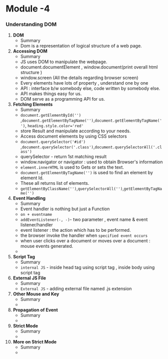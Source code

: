 # Module -4 

### Understanding DOM

1. **DOM**  
   - Summary 
   - Dom is a representation of logical structure of a web page.
2. **Accessing DOM**  
   - Summary 
   - JS uses DOM to manipulate the webpage.
   - document.documentElement , window.document(print overall html structure )
   - window.screen (All the details regarding browser screen) 
   - Every elements have lots of property , understand one by one
   - API : interface b/w somebody else, code written by somebody else.
   - API makes things easy for us.
   - DOM serve as a programming API for us.
3. **Fetching Elements**
   - Summary 
   - `document.getElementById('')` ,`document.getElementByTagName('')`,`document.getElementByTagName('')`, `heading.style.color='red'`
   - store Result and manipulate according to your needs.
   - Access document elements by using CSS selectors 
   - `document.querySelector('#id')` ,`document.querySelector('.class')`,`document.querySelectorAll('.class') `
   - querySelector - return 1st matching result
   - window.navigator or navigator : used to obtain Browser's information
   - `element.innerHTML` is used to Gets or sets the text.
   - `document.getElementByTagName('')`  is used to find an element by element Id.
   - These all returns list of elements.
   - `getElementByClassName('')`,`querySelectorAll('')`,`getElementByTagName('')`
4. **Event Handling**
    - Summary 
    - Event handler is nothing but just a Function
    - `on + eventname`
    - `addEventListener(-, -)`- two parameter , event name & event listener/handler
    - event listener : the action which has to be performed.
    - the browser invoke the handler when `specified event occurs` 
    - when user clicks over a document or moves over a document : mouse events generated.
    - 
5. **Script Tag**
    - Summary 
    - `internal JS` - inside head tag using script tag , inside body using script tag
6. **External JS File**
    - Summary 
    - `External JS` - adding external file named .js extension
7. **Other Mouse and Key**
    - Summary
    -  
8. **Propagation of Event**
    - Summary 
    - 
9.  **Strict Mode**
    - Summary
    -  
10. **More on Strict Mode**
    - Summary
    -  
